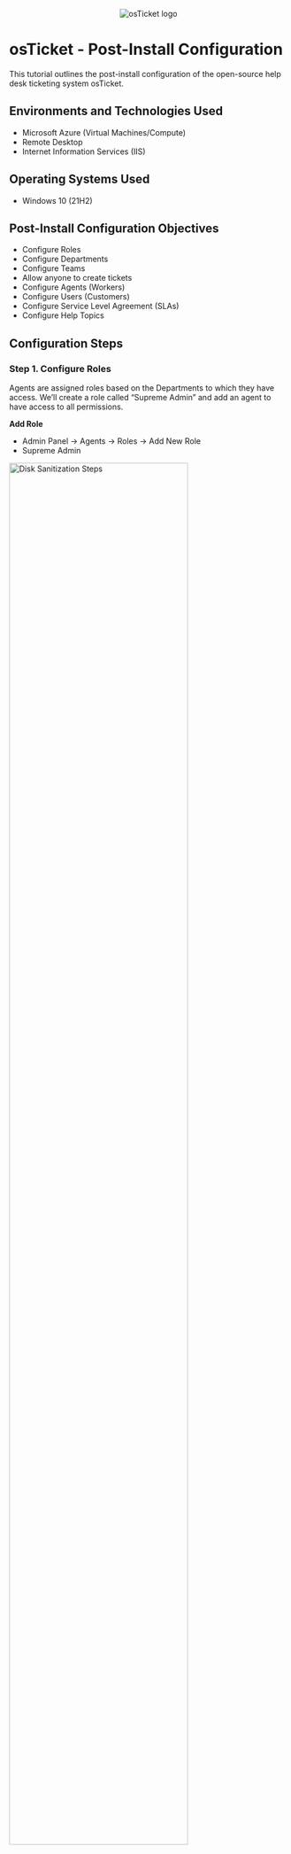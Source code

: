 <p align="center">
<img src="https://i.imgur.com/Clzj7Xs.png" alt="osTicket logo"/>
</p>

<h1>osTicket - Post-Install Configuration</h1>
This tutorial outlines the post-install configuration of the open-source help desk ticketing system osTicket.<br />

<h2>Environments and Technologies Used</h2>

- Microsoft Azure (Virtual Machines/Compute)
- Remote Desktop
- Internet Information Services (IIS)

<h2>Operating Systems Used </h2>

- Windows 10</b> (21H2)

<h2>Post-Install Configuration Objectives</h2>

- Configure Roles
- Configure Departments
- Configure Teams
- Allow anyone to create tickets
- Configure Agents (Workers)
- Configure Users (Customers)
- Configure Service Level Agreement (SLAs)
- Configure Help Topics

<h2>Configuration Steps</h2>

<h3>Step 1. Configure Roles</h3>

Agents are assigned roles based on the Departments to which they have access. We’ll create a role called “Supreme Admin” and add an agent to have access to all permissions.

**Add Role**
- Admin Panel -> Agents -> Roles -> Add New Role
- Supreme Admin

<p>
<img src="https://i.imgur.com/gpxx8hh.png" height="80%" width="80%" alt="Disk Sanitization Steps"/>
</p>
<p>
<img src="https://i.imgur.com/gsYpF7W.png" height="80%" width="80%" alt="Disk Sanitization Steps"/>
</p>
<p>
<img src="https://i.imgur.com/R4HDxDq.png" height="80%" width="80%" alt="Disk Sanitization Steps"/>
</p>
<p>
<img src="https://i.imgur.com/ic8yhcA.png" height="80%" width="80%" alt="Disk Sanitization Steps"/>
</p>
<p>
<img src="https://i.imgur.com/6DrekNo.png" height="80%" width="80%" alt="Disk Sanitization Steps"/>
</p>
<p>
<img src="https://i.imgur.com/qFXjfhD.png" height="80%" width="80%" alt="Disk Sanitization Steps"/>
</p>

<h3>Step 2. Configure Departments</h3>

The help desk's Departments are used to route tickets, thus each Department has a variety of settings that can be set.

**Add Departments**
- Admin Panel -> Agents -> Departments -> Add New Department
- System Administrators

<p>
<img src="https://i.imgur.com/m6qryWE.png" height="80%" width="80%" alt="Disk Sanitization Steps"/>
</p>
<p>
<img src="https://i.imgur.com/kp3c1Yr.png" height="80%" width="80%" alt="Disk Sanitization Steps"/>
</p>

<h3>Step 3. Configure Teams</h3>

You can group Agents from several Departments using teams to solve a certain problem.

**Add Teams**
- Admin Panel -> Agents -> Teams -> Add New Team
  - Level I Support
  - Level II Support

<p>
<img src="https://i.imgur.com/EtD6beg.png" height="80%" width="80%" alt="Disk Sanitization Steps"/>
</p>
<p>
<img src="https://i.imgur.com/1i3Xgwn.png" height="80%" width="80%" alt="Disk Sanitization Steps"/>
</p>

<h3>Step 4. Allow anyone to create tickets</h3>

- Admin Panel -> Settings -> User Settings
- Registration Required: Uncheck “Require registration and login to create tickets”

<p>
<img src="https://i.imgur.com/kcW6wER.png" height="80%" width="80%" alt="Disk Sanitization Steps"/>
</p>

<h3>Step 5. Configure Agents(Workers)</h3>

Agents are granted access to the help desk in order to respond to and resolve tickets.
Create two Agents, Jane Doe with administrator access and John Doe as a support.

**Add Agents**
- Admin Panel -> Agents -> Add New Agent
  - Jane Doe
  - John Doe

<p>
<img src="https://i.imgur.com/Jc2MhjY.png" height="80%" width="80%" alt="Disk Sanitization Steps"/>
</p>
<p>
<img src="https://i.imgur.com/pgMx5Ro.png" height="80%" width="80%" alt="Disk Sanitization Steps"/>
</p>
<p>
<img src="https://i.imgur.com/b2RRaRj.png" height="80%" width="80%" alt="Disk Sanitization Steps"/>
</p>
<p>
<img src="https://i.imgur.com/av4w9vo.png" height="80%" width="80%" alt="Disk Sanitization Steps"/>
</p>
<p>
<img src="https://i.imgur.com/UWdnBmS.png" height="80%" width="80%" alt="Disk Sanitization Steps"/>
</p>
<p>
<img src="https://i.imgur.com/b2RRaRj.png" height="80%" width="80%" alt="Disk Sanitization Steps"/>
</p>
<p>
<img src="https://i.imgur.com/ip16yjG.png" height="80%" width="80%" alt="Disk Sanitization Steps"/>
</p>

<h3>Step 6. Configure Users (Customers)</h3>

Users can now register for an account and log in to generate tickets or check the status of existing tickets. Either the Agent Panel or the Admin Panel can be used to add users. In this case, two users were established via the Agent Panel.

**Add Users**
- Agent Panel -> Users -> Add User
  - Karen
  - Ken

<p>
<img src="https://i.imgur.com/jOnUAz9.png" height="80%" width="80%" alt="Disk Sanitization Steps"/>
</p>
<p>
<img src="https://i.imgur.com/JDrU86X.png" height="80%" width="80%" alt="Disk Sanitization Steps"/>
</p>
<p>
<img src="https://i.imgur.com/awR7kcH.png" height="80%" width="80%" alt="Disk Sanitization Steps"/>
</p>
<p>
<img src="https://i.imgur.com/wvfrF56.png" height="80%" width="80%" alt="Disk Sanitization Steps"/>
</p>

<h3>Step 7. Configure Service Level Agreement (SLAs)</h3>

The SLA Plan's goal is to specify how long the help desk administrator anticipates it will take to resolve tickets.

**Add Service Level Agreement (SLAs)**
- Admin Panel -> Manage -> SLA -> Add New SLA Plan
  - Sev-A (1 hour, 24/7)
  - Sev-B (4 hours, 24/7)
  - Sev-C (8 hours, business hours Mon - Fri 8am-5pm with U.S. Holidays)

<p>
<img src="https://i.imgur.com/gn1liIR.png" height="80%" width="80%" alt="Disk Sanitization Steps"/>
</p>
<p>
<img src="https://i.imgur.com/0VstBXf.png" height="80%" width="80%" alt="Disk Sanitization Steps"/>
</p>
<p>
<img src="https://i.imgur.com/n5a7J0T.png" height="80%" width="80%" alt="Disk Sanitization Steps"/>
</p>
<p>
<img src="https://i.imgur.com/vX4zx0M.png" height="80%" width="80%" alt="Disk Sanitization Steps"/>
</p>
<p>
<img src="https://i.imgur.com/KFGNt9G.png" height="80%" width="80%" alt="Disk Sanitization Steps"/>
</p>

<h3>Step 8. Configure Help Topics</h3>

Help Topics will simplify the help desk experience for your end users and ensure correct ticket assignment and timely resolution.

**Add Help Topics**
- Admin Panel -> Manage -> Help Topics -> Add New Help Topic
  - Business Critical Outage
  - Personal Computer Issues
  - Equipment Request
  - Password Reset
  
<p>
<img src="https://i.imgur.com/2jTOhtx.png" height="80%" width="80%" alt="Disk Sanitization Steps"/>
</p>
<p>
<img src="https://i.imgur.com/7DFqLmZ.png" height="80%" width="80%" alt="Disk Sanitization Steps"/>
</p>
<p>
<img src="https://i.imgur.com/qPXFtJl.png" height="80%" width="80%" alt="Disk Sanitization Steps"/>
</p>
<p>
<img src="https://i.imgur.com/WrLpIku.png" height="80%" width="80%" alt="Disk Sanitization Steps"/>
</p>
<p>
<img src="https://i.imgur.com/4r39Vmo.png" height="80%" width="80%" alt="Disk Sanitization Steps"/>
</p>

osTicket is now set up. The following tutorial will demonstrate how to submit and respond to tickets. This will help you gain confidence and skill. The ticketing system is vital in the Help Desk Profession.
